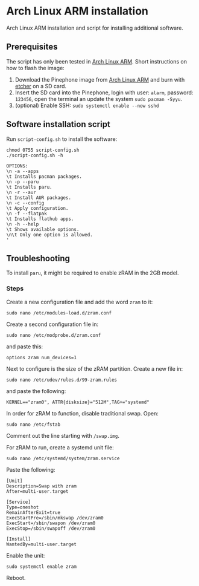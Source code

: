# Arch Linux ARM installation

Arch Linux ARM installation and script for installing additional software.

## Prerequisites 

The script has only been tested in [Arch Linux ARM](https://github.com/dreemurrs-embedded/Pine64-Arch). Short instructions on how to flash the image:

1. Download the Pinephone image from [Arch Linux ARM](https://github.com/dreemurrs-embedded/Pine64-Arch/releases) and burn with [etcher](https://github.com/balena-io/etcher) on a SD card.
2. Insert the SD card into the Pinephone, login with user: `alarm`, password: `123456`, open the terminal an update the system `sudo pacman -Syyu`.
3. (optional) Enable SSH: `sudo systemctl enable --now sshd`

## Software installation script

Run `script-config.sh` to install the software:

```
chmod 0755 script-config.sh
./script-config.sh -h

OPTIONS:
\n -a --apps
\t Installs pacman packages.
\n -p --paru
\t Installs paru.
\n -r --aur
\t Install AUR packages.
\n -c --config
\t Apply configuration.
\n -f --flatpak
\t Installs flathub apps.
\n -h --help
\t Shows available options.
\n\t Only one option is allowed.
'
```

## Troubleshooting

To install `paru`, it might be required to enable zRAM in the 2GB model. 

### Steps

Create a new configuration file and add the word `zram` to it:

    sudo nano /etc/modules-load.d/zram.conf

Create a second configuration file in:

    sudo nano /etc/modprobe.d/zram.conf

and paste this:

    options zram num_devices=1

Next to configure is the size of the zRAM partition. Create a new file in:

    sudo nano /etc/udev/rules.d/99-zram.rules

and paste the following:

    KERNEL=="zram0", ATTR{disksize}="512M",TAG+="systemd"

In order for zRAM to function, disable traditional swap. Open:

    sudo nano /etc/fstab

Comment out the line starting with `/swap.img`.

For zRAM to run, create a systemd unit file:

    sudo nano /etc/systemd/system/zram.service

Paste the following:

    
    [Unit]
    Description=Swap with zram
    After=multi-user.target

    [Service]
    Type=oneshot 
    RemainAfterExit=true
    ExecStartPre=/sbin/mkswap /dev/zram0
    ExecStart=/sbin/swapon /dev/zram0
    ExecStop=/sbin/swapoff /dev/zram0

    [Install]
    WantedBy=multi-user.target
    
Enable the unit:

    sudo systemctl enable zram

Reboot. 